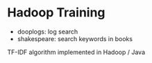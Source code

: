 # Hadoop Training

* dooplogs: log search
* shakespeare: search keywords in books

TF-IDF algorithm implemented in Hadoop / Java
